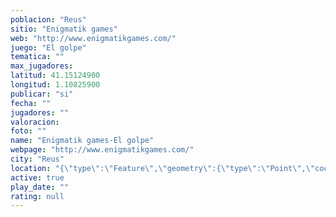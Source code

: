 ```yaml
---
poblacion: "Reus"
sitio: "Enigmatik games"
web: "http://www.enigmatikgames.com/"
juego: "El golpe"
tematica: ""
max_jugadores: 
latitud: 41.15124900
longitud: 1.10825900
publicar: "si"
fecha: ""
jugadores: ""
valoracion: 
foto: ""
name: "Enigmatik games-El golpe"
webpage: "http://www.enigmatikgames.com/"
city: "Reus"
location: "{\"type\":\"Feature\",\"geometry\":{\"type\":\"Point\",\"coordinates\":[1.108259,41.151249]}}"
active: true
play_date: ""
rating: null
---
```

